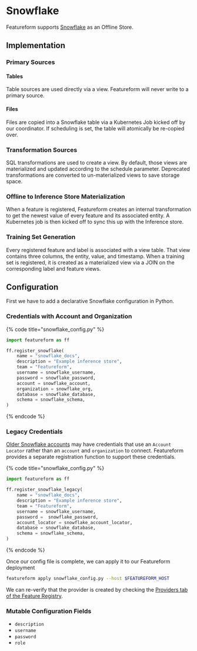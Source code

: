 # Snowflake

Featureform supports [Snowflake](https://www.snowflake.com/) as an Offline Store.

## Implementation <a href="#implementation" id="implementation"></a>

### Primary Sources

#### Tables

Table sources are used directly via a view. Featureform will never write to a primary source.

#### Files

Files are copied into a Snowflake table via a Kubernetes Job kicked off by our coordinator. If scheduling is set, the table will atomically be re-copied over.

### Transformation Sources

SQL transformations are used to create a view. By default, those views are materialized and updated according to the schedule parameter. Deprecated transformations are converted to un-materialized views to save storage space.

### Offline to Inference Store Materialization

When a feature is registered, Featureform creates an internal transformation to get the newest value of every feature and its associated entity. A Kubernetes job is then kicked off to sync this up with the Inference store.

### Training Set Generation

Every registered feature and label is associated with a view table. That view contains three columns, the entity, value, and timestamp. When a training set is registered, it is created as a materialized view via a JOIN on the corresponding label and feature views.

## Configuration <a href="#configuration" id="configuration"></a>

First we have to add a declarative Snowflake configuration in Python.

### Credentials with Account and Organization

{% code title="snowflake_config.py" %}

```python
import featureform as ff

ff.register_snowflake(
    name = "snowflake_docs",
    description = "Example inference store",
    team = "Featureform",
    username = snowflake_username,
    password = snowflake_password,
    account = snowflake_account,
    organization = snowflake_org,
    database = snowflake_database,
    schema = snowflake_schema,
)
```

{% endcode %}

### Legacy Credentials

[Older Snowflake accounts](https://docs.snowflake.com/en/user-guide/admin-account-identifier.html#using-an-account-locator-as-an-identifier) may have credentials that use an `Account Locator` rather than
an `account` and `organization` to connect. Featureform provides a separate registration
function to support these credentials.

{% code title="snowflake_config.py" %}

```python
import featureform as ff

ff.register_snowflake_legacy(
    name = "snowflake_docs",
    description = "Example inference store",
    team = "Featureform",
    username = snowflake_username,
    password =  snowflake_password,
    account_locator = snowflake_account_locator,
    database = snowflake_database,
    schema = snowflake_schema,
)
```

{% endcode %}

Once our config file is complete, we can apply it to our Featureform deployment

```bash
featureform apply snowflake_config.py --host $FEATUREFORM_HOST
```

We can re-verify that the provider is created by checking the [Providers tab of the Feature Registry](../getting-started/exploring-the-feature-registry.md).

### Mutable Configuration Fields

* `description`
* `username`
* `password`
* `role`

